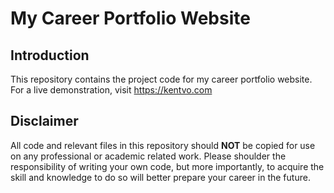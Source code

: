 My Career Portfolio Website
======
Introduction
------
This repository contains the project code for my career portfolio website. For a live demonstration, visit https://kentvo.com

Disclaimer
------
All code and relevant files in this repository should **NOT** be copied for use on any professional or academic related work. Please shoulder the responsibility of writing your own code, but more importantly, to acquire the skill and knowledge to do so will better prepare your career in the future.
